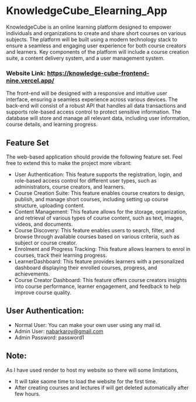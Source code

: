 # KnowledgeCube_Elearning_App
 
 KnowledgeCube is an online learning platform designed to empower individuals and organizations to
 create and share short courses on various subjects. The platform will be built using a modern technology
 stack to ensure a seamless and engaging user experience for both course creators and learners. Key
 components of the platform will include a course creation suite, a content delivery system, and a user
 management system.

### Website Link: https://knowledge-cube-frontend-nine.vercel.app/
 
 The front-end will be designed with a responsive and intuitive user interface, ensuring a seamless
 experience across various devices. The back-end will consist of a robust API that handles all data
 transactions and supports role-based access control to protect sensitive information. The database will
 store and manage all relevant data, including user information, course details, and learning progress.
 ## Feature Set
 The web-based application should provide the following feature set. Feel free to extend this to make the
 project more vibrant:
 * User Authentication: This feature supports the registration, login, and role-based access control
 for different user types, such as administrators, course creators, and learners.
 * Course Creation Suite: This feature enables course creators to design, publish, and manage short
 courses, including setting up course structure, uploading content.
 * Content Management: This feature allows for the storage, organization, and retrieval of various
 types of course content, such as text, images, videos, and documents.
 * Course Discovery: This feature enables users to search, filter, and browse through available
 courses based on various criteria, such as subject or course creator.
 * Enrolment and Progress Tracking: This feature allows learners to enrol in courses, track their
 learning progress.
 * LearnerDashboard: This feature provides learners with a personalized dashboard displaying their
 enrolled courses, progress, and achievements.
 * Course Creator Dashboard: This feature offers course creators insights into course performance,
 learner engagement, and feedback to help improve course quality.

## User Authentication:
* Normal User: You can make your own user using any mail id.
* Admin User: nabarkaroy@gmail.com
* Admin Password: password1

## Note:
As I have used render to host my website so there will some limitations,
* It will take saome time to load the website for the first time.
* After creating courses and lectures if will get deleted automatically after few hours.
